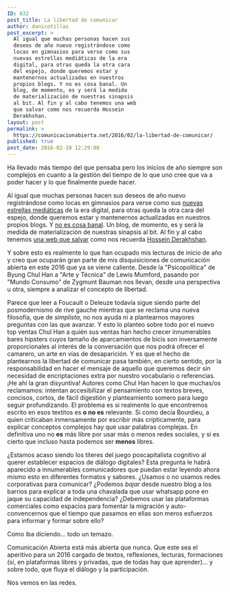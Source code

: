 ```yaml
---
ID: 632
post_title: La libertad de comunicar
author: danicotillas
post_excerpt: >
  Al igual que muchas personas hacen sus
  deseos de año nuevo registrándose como
  locas en gimnasios para verse como sus
  nuevas estrellas mediáticas de la era
  digital, para otras queda la otra cara
  del espejo, donde queremos estar y
  mantenernos actualizadas en nuestros
  propios blogs. Y no es cosa banal. Un
  blog, de momento, es y será la medida
  de materialización de nuestras sinapsis
  al bit. Al fin y al cabo tenemos una web
  que salvar como nos recuerda Hossein
  Derakhshan.
layout: post
permalink: >
  https://comunicacionabierta.net/2016/02/la-libertad-de-comunicar/
published: true
post_date: 2016-02-10 12:29:00
---
```

Ha llevado más tiempo del que pensaba pero los inicios de año siempre son complejos en cuanto a la gestión del tiempo de lo que uno cree que va a poder hacer y lo que finalmente puede hacer.

Al igual que muchas personas hacen sus deseos de año nuevo registrándose como locas en gimnasios para verse como sus <a href="https://pijamasurf.com/2016/01/artista-argentina-parodia-genialmente-a-una-tipica-chica-sexy-y-narcisista-de-instagram-fotos/">nuevas estrellas mediáticas</a> de la era digital, para otras queda la otra cara del espejo, donde queremos estar y mantenernos actualizadas en nuestros propios blogs. Y <a href="https://www.comunicacionabierta.net/blog/2015/04/el-sentido-de-un-blog-artica-centro-cultural-2-0/">no es cosa banal</a>. Un blog, de momento, es y será la medida de materialización de nuestras sinapsis al bit. Al fin y al cabo tenemos <a href="https://medium.com/espanol/la-web-que-tenemos-que-salvar-37da8a99a88b#.cb1ewcr4d">una web que salvar</a> como nos recuerda <a class="markup--anchor markup--p-anchor" href="https://medium.com/@h0d3r" data-href="https://medium.com/@h0d3r">Hossein Derakhshan</a>.

Y sobre esto es realmente lo que han ocupado mis lecturas de inicio de año y creo que ocuparán gran parte de mis disquisiciones de comunicación abierta en este 2016 que ya se viene caliente. Desde la "Psicopolítica" de Byung Chul Han a "Arte y Técnica" de Lewis Mumford, pasando por "Mundo Consumo" de Zygmunt Bauman nos llevan, desde una perspectiva u otra, siempre a analizar el concepto de libertad.

Parece que leer a Foucault o Deleuze todavía sigue siendo parte del posmodernismo de rive gauche mientras que se reclama una nueva filosofía, que de <em>simplista</em>, no nos ayuda ni a plantearnos mayores preguntas con las que avanzar. Y esto lo planteo sobre todo por el nuevo top ventas Chul Han a quién sus ventas han hecho crecer innumerables bares hipsters cuyos tamaño de aparcamientos de bicis son inversamente proporcionales al interés de la conversación que nos podrá ofrecer el camarero, un arte en vías de desaparición. Y es que el hecho de plantearnos la libertad de comunicar pasa también, en cierto sentido, por la responsabilidad en hacer el mensaje de aquello que queremos decir sin necesidad de encriptaciones extra por nuestro vocabulario o referencias. ¡He ahí la gran disyuntiva! Autores como Chul Han hacen lo que muchas/os reclamamos: intentan accesibilizar el pensamiento con textos breves, concisos, cortos, de fácil digestión y planteamiento somero para luego seguir profundizando. El problema es si realmente lo que encontremos escrito en esos textitos es <strong>o no es</strong> relevante. Si como decía Bourdieu, a quien criticaban inmensamente por escribir más crípticamente, para explicar conceptos complejos hay que usar palabras complejas. En definitiva uno no <strong>es</strong> más libre por usar más o menos redes sociales, y sí es cierto que incluso hasta podemos ser <strong>menos</strong> libres.

¿Estamos acaso siendo los títeres del juego poscapitalista cognitivo al querer establecer espacios de diálogo digitales? Esta pregunta le habrá aparecido a innumerables comunicadores que puedan estar leyendo ahora mismo esto en diferentes formatos y sabores. ¿Usamos o no usamos redes corporativas para comunicar? ¿Podemos <em>bajar</em> desde nuestro blog a los barrios para explicar a toda una chavalada que usar whatsapp pone en jaque su capacidad de independencia? ¿Debemos usar las plataformas comerciales como espacios para fomentar la migración y auto-convencernos que el tiempo que pasamos en ellas son meros esfuerzos para informar y formar sobre ello?

Como iba diciendo... todo un temazo.

Comunicación Abierta está más abierta que nunca. Que este sea el aperitivo para un 2016 cargado de textos, reflexiones, lecturas, formaciones (sí, en plataformas libres y privadas, que de todas hay que aprender)... y sobre todo, que fluya el diálogo y la participación.

Nos vemos en las redes.